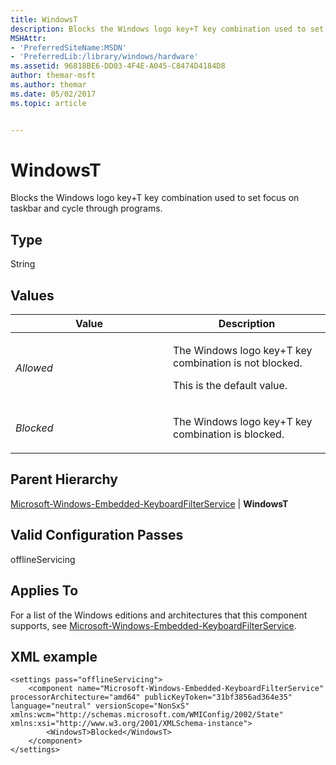 ```yaml
---
title: WindowsT
description: Blocks the Windows logo key+T key combination used to set focus on taskbar and cycle through programs.
MSHAttr:
- 'PreferredSiteName:MSDN'
- 'PreferredLib:/library/windows/hardware'
ms.assetid: 96818BE6-DD03-4F4E-A045-C8474D4184D8
author: themar-msft
ms.author: themar
ms.date: 05/02/2017
ms.topic: article


---
```


# WindowsT


Blocks the Windows logo key+T key combination used to set focus on taskbar and cycle through programs.

## Type


String

## Values


<table>
<colgroup>
<col width="50%" />
<col width="50%" />
</colgroup>
<thead>
<tr class="header">
<th>Value</th>
<th>Description</th>
</tr>
</thead>
<tbody>
<tr class="odd">
<td><p><em>Allowed</em></p></td>
<td><p>The Windows logo key+T key combination is not blocked.</p>
<p>This is the default value.</p></td>
</tr>
<tr class="even">
<td><p><em>Blocked</em></p></td>
<td><p>The Windows logo key+T key combination is blocked.</p></td>
</tr>
</tbody>
</table>

 

## Parent Hierarchy


[Microsoft-Windows-Embedded-KeyboardFilterService](microsoft-windows-embedded-keyboardfilterservice.md) | **WindowsT**

## Valid Configuration Passes


offlineServicing

## Applies To


For a list of the Windows editions and architectures that this component supports, see [Microsoft-Windows-Embedded-KeyboardFilterService](microsoft-windows-embedded-keyboardfilterservice.md).

## XML example


```
<settings pass="offlineServicing">
    <component name="Microsoft-Windows-Embedded-KeyboardFilterService" processorArchitecture="amd64" publicKeyToken="31bf3856ad364e35" language="neutral" versionScope="NonSxS" xmlns:wcm="http://schemas.microsoft.com/WMIConfig/2002/State" xmlns:xsi="http://www.w3.org/2001/XMLSchema-instance">
        <WindowsT>Blocked</WindowsT>
    </component>
</settings>
```

 

 






